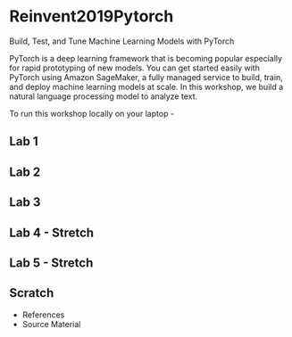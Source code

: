 # Reinvent2019Pytorch

Build, Test, and Tune Machine Learning Models with PyTorch

PyTorch is a deep learning framework that is becoming popular especially for rapid prototyping of new models. You can get started easily with PyTorch using Amazon SageMaker, a fully managed service to build, train, and deploy machine learning models at scale. In this workshop, we build a natural language processing model to analyze text.
   
To run this workshop locally on your laptop - 



## Lab 1


## Lab 2 


## Lab 3 
 

## Lab 4 - Stretch 
 

## Lab 5 - Stretch

## Scratch 

* References
* Source Material

